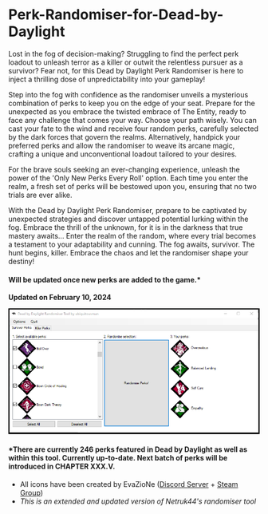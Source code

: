 # Perk-Randomiser-for-Dead-by-Daylight

Lost in the fog of decision-making? Struggling to find the perfect perk loadout to unleash terror as a killer or outwit the relentless pursuer as a survivor? Fear not, for this Dead by Daylight Perk Randomiser is here to inject a thrilling dose of unpredictability into your gameplay!

Step into the fog with confidence as the randomiser unveils a mysterious combination of perks to keep you on the edge of your seat. Prepare for the unexpected as you embrace the twisted embrace of The Entity, ready to face any challenge that comes your way. Choose your path wisely. You can cast your fate to the wind and receive four random perks, carefully selected by the dark forces that govern the realms. Alternatively, handpick your preferred perks and allow the randomiser to weave its arcane magic, crafting a unique and unconventional loadout tailored to your desires.

For the brave souls seeking an ever-changing experience, unleash the power of the 'Only New Perks Every Roll' option. Each time you enter the realm, a fresh set of perks will be bestowed upon you, ensuring that no two trials are ever alike.

With the Dead by Daylight Perk Randomiser, prepare to be captivated by unexpected strategies and discover untapped potential lurking within the fog. Embrace the thrill of the unknown, for it is in the darkness that true mastery awaits... Enter the realm of the random, where every trial becomes a testament to your adaptability and cunning. The fog awaits, survivor. The hunt begins, killer. Embrace the chaos and let the randomiser shape your destiny!

#### Will be updated once new perks are added to the game.*

**Updated on February 10, 2024**

![Image of Program](/screenshot-of-program/Capture.PNG)

#### *There are currently 246 perks featured in Dead by Daylight as well as within this tool. Currently up-to-date. Next batch of perks will be introduced in CHAPTER XXX.V.

- All icons have been created by EvaZioNe ([Discord Server](https://discord.com/invite/pYVKCZR) + [Steam Group](https://steamcommunity.com/groups/Nebula_Perks))
- *This is an extended and updated version of Netruk44's randomiser tool*
